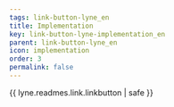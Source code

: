 ```yaml
---
tags: link-button-lyne_en
title: Implementation
key: link-button-lyne-implementation_en
parent: link-button-lyne_en
icon: implementation
order: 3
permalink: false  
---
```

{{ lyne.readmes.link.linkbutton | safe }}


